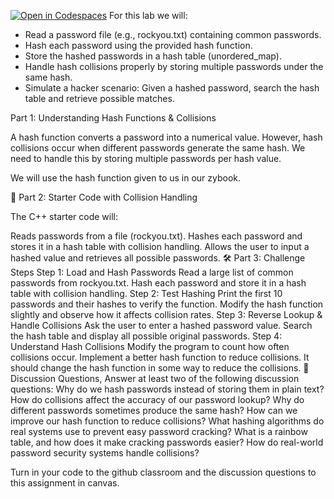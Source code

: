 [![Open in Codespaces](https://classroom.github.com/assets/launch-codespace-2972f46106e565e64193e422d61a12cf1da4916b45550586e14ef0a7c637dd04.svg)](https://classroom.github.com/open-in-codespaces?assignment_repo_id=18866221)
For this lab we will:

* Read a password file (e.g., rockyou.txt) containing common passwords.
* Hash each password using the provided hash function.
* Store the hashed passwords in a hash table (unordered_map).
* Handle hash collisions properly by storing multiple passwords under the same hash.
* Simulate a hacker scenario: Given a hashed password, search the hash table and retrieve possible matches.
  
Part 1: Understanding Hash Functions & Collisions

A hash function converts a password into a numerical value. However, hash collisions occur when different passwords generate the same hash. We need to handle this by storing multiple passwords per hash value.

We will use the hash function given to us in our zybook.

📌 Part 2: Starter Code with Collision Handling

The C++ starter code will:

Reads passwords from a file (rockyou.txt).
Hashes each password and stores it in a hash table with collision handling.
Allows the user to input a hashed value and retrieves all possible passwords.
🛠 Part 3: Challenge Steps
Step 1: Load and Hash Passwords
Read a large list of common passwords from rockyou.txt.
Hash each password and store it in a hash table with collision handling.
Step 2: Test Hashing
Print the first 10 passwords and their hashes to verify the function.
Modify the hash function slightly and observe how it affects collision rates.
Step 3: Reverse Lookup & Handle Collisions
Ask the user to enter a hashed password value.
Search the hash table and display all possible original passwords.
Step 4: Understand Hash Collisions
Modify the program to count how often collisions occur.
Implement a better hash function to reduce collisions. It should change the hash function in some way to reduce the collisions.
🔎 Discussion Questions, Answer at least two of the following discussion questions:
Why do we hash passwords instead of storing them in plain text?
How do collisions affect the accuracy of our password lookup?
Why do different passwords sometimes produce the same hash?
How can we improve our hash function to reduce collisions?
What hashing algorithms do real systems use to prevent easy password cracking?
What is a rainbow table, and how does it make cracking passwords easier?
How do real-world password security systems handle collisions?

Turn in your code to the github classroom and the discussion questions to this assignment in canvas.
